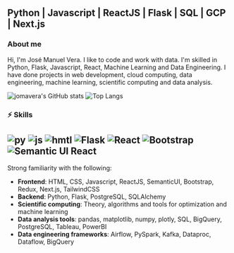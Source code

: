 ## Python | Javascript | ReactJS | Flask | SQL | GCP | Next.js

### About me
Hi, I'm José Manuel Vera. I like to code and work with data. I'm skilled in Python, Flask, Javascript, React, Machine Learning and Data Engineering. I have done projects in web development, cloud computing, data engineering, machine learning, scientific computing and data analysis.

![jomavera's GitHub stats](https://github-readme-stats.vercel.app/api?username=jomavera&theme=transparent)   ![Top Langs](https://github-readme-stats.vercel.app/api/top-langs/?username=jomavera&theme=transparent&layout=compact&hide=jupyter%20notebook)

### ⚡ Skills
![py](https://img.shields.io/badge/python-3670A0?style=for-the-badge&logo=python&logoColor=ffdd54) ![js](https://img.shields.io/badge/javascript-%23323330.svg?style=for-the-badge&logo=javascript&logoColor=%23F7DF1E) ![hmtl](https://img.shields.io/badge/html5-%23E34F26.svg?style=for-the-badge&logo=html5&logoColor=white) ![Flask](https://img.shields.io/badge/flask-%23000.svg?style=for-the-badge&logo=flask&logoColor=white) ![React](https://img.shields.io/badge/react-%2320232a.svg?style=for-the-badge&logo=react&logoColor=%2361DAFB) ![Bootstrap](https://img.shields.io/badge/bootstrap-%23563D7C.svg?style=for-the-badge&logo=bootstrap&logoColor=white) ![Semantic UI React](https://img.shields.io/badge/Semantic%20UI%20React-%2335BDB2.svg?style=for-the-badge&logo=SemanticUIReact&logoColor=white)
---
Strong familiarity with the following:
- **Frontend**: HTML, CSS, Javascript, ReactJS, SemanticUI, Bootstrap, Redux, Next.js, TailwindCSS
- **Backend**: Python, Flask, PostgreSQL, SQLAlchemy
- **Scientific computing**: Theory, algorithms and tools for optimization and machine learning
- **Data analysis tools**: pandas, matplotlib, numpy, plotly, SQL, BigQuery, PostgreSQL, Tableau, PowerBI
- **Data engineering frameworks**: Airflow, PySpark, Kafka, Dataproc, Dataflow, BigQuery
